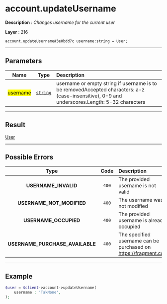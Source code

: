 # account.updateUsername

**Description** : *Changes username for the current user*

**Layer** : 216

```tl
account.updateUsername#3e0bdd7c username:string = User;
```

---

## Parameters

| Name | Type | Description |
| :---: | :---: | :--- |
| <mark>username</mark> | [`string`](type/string) | username or empty string if username is to be removedAccepted characters: a-z (case-insensitive), 0-9 and underscores.Length: 5-32 characters |

---

## Result

[User](type/User)

---

## Possible Errors

| Type | Code | Description |
| :---: | :---: | :--- |
| **USERNAME_INVALID** | `400` | The provided username is not valid |
| **USERNAME_NOT_MODIFIED** | `400` | The username was not modified |
| **USERNAME_OCCUPIED** | `400` | The provided username is already occupied |
| **USERNAME_PURCHASE_AVAILABLE** | `400` | The specified username can be purchased on https://fragment.com |

---

## Example

```php
$user = $client->account->updateUsername(
	username : 'TakNone',
);
```
